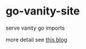 # go-vanity-site

serve vanity go imports 

more detail see [this blog](https://sagikazarmark.hu/blog/vanity-import-paths-in-go/)

